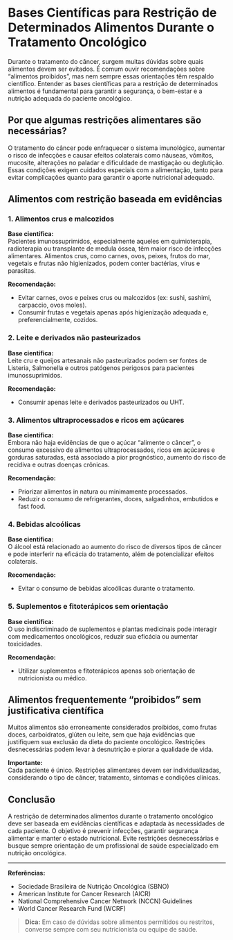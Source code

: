 # Bases Científicas para Restrição de Determinados Alimentos Durante o Tratamento Oncológico

Durante o tratamento do câncer, surgem muitas dúvidas sobre quais alimentos devem ser evitados. É comum ouvir recomendações sobre “alimentos proibidos”, mas nem sempre essas orientações têm respaldo científico. Entender as bases científicas para a restrição de determinados alimentos é fundamental para garantir a segurança, o bem-estar e a nutrição adequada do paciente oncológico.

## Por que algumas restrições alimentares são necessárias?

O tratamento do câncer pode enfraquecer o sistema imunológico, aumentar o risco de infecções e causar efeitos colaterais como náuseas, vômitos, mucosite, alterações no paladar e dificuldade de mastigação ou deglutição. Essas condições exigem cuidados especiais com a alimentação, tanto para evitar complicações quanto para garantir o aporte nutricional adequado.

## Alimentos com restrição baseada em evidências

### 1. Alimentos crus e malcozidos

**Base científica:**  
Pacientes imunossuprimidos, especialmente aqueles em quimioterapia, radioterapia ou transplante de medula óssea, têm maior risco de infecções alimentares. Alimentos crus, como carnes, ovos, peixes, frutos do mar, vegetais e frutas não higienizados, podem conter bactérias, vírus e parasitas.

**Recomendação:**  
- Evitar carnes, ovos e peixes crus ou malcozidos (ex: sushi, sashimi, carpaccio, ovos moles).
- Consumir frutas e vegetais apenas após higienização adequada e, preferencialmente, cozidos.

### 2. Leite e derivados não pasteurizados

**Base científica:**  
Leite cru e queijos artesanais não pasteurizados podem ser fontes de Listeria, Salmonella e outros patógenos perigosos para pacientes imunossuprimidos.

**Recomendação:**  
- Consumir apenas leite e derivados pasteurizados ou UHT.

### 3. Alimentos ultraprocessados e ricos em açúcares

**Base científica:**  
Embora não haja evidências de que o açúcar “alimente o câncer”, o consumo excessivo de alimentos ultraprocessados, ricos em açúcares e gorduras saturadas, está associado a pior prognóstico, aumento do risco de recidiva e outras doenças crônicas.

**Recomendação:**  
- Priorizar alimentos in natura ou minimamente processados.
- Reduzir o consumo de refrigerantes, doces, salgadinhos, embutidos e fast food.

### 4. Bebidas alcoólicas

**Base científica:**  
O álcool está relacionado ao aumento do risco de diversos tipos de câncer e pode interferir na eficácia do tratamento, além de potencializar efeitos colaterais.

**Recomendação:**  
- Evitar o consumo de bebidas alcoólicas durante o tratamento.

### 5. Suplementos e fitoterápicos sem orientação

**Base científica:**  
O uso indiscriminado de suplementos e plantas medicinais pode interagir com medicamentos oncológicos, reduzir sua eficácia ou aumentar toxicidades.

**Recomendação:**  
- Utilizar suplementos e fitoterápicos apenas sob orientação de nutricionista ou médico.

## Alimentos frequentemente “proibidos” sem justificativa científica

Muitos alimentos são erroneamente considerados proibidos, como frutas doces, carboidratos, glúten ou leite, sem que haja evidências que justifiquem sua exclusão da dieta do paciente oncológico. Restrições desnecessárias podem levar à desnutrição e piorar a qualidade de vida.

**Importante:**  
Cada paciente é único. Restrições alimentares devem ser individualizadas, considerando o tipo de câncer, tratamento, sintomas e condições clínicas.

## Conclusão

A restrição de determinados alimentos durante o tratamento oncológico deve ser baseada em evidências científicas e adaptada às necessidades de cada paciente. O objetivo é prevenir infecções, garantir segurança alimentar e manter o estado nutricional. Evite restrições desnecessárias e busque sempre orientação de um profissional de saúde especializado em nutrição oncológica.

---

**Referências:**
- Sociedade Brasileira de Nutrição Oncológica (SBNO)
- American Institute for Cancer Research (AICR)
- National Comprehensive Cancer Network (NCCN) Guidelines
- World Cancer Research Fund (WCRF)

> **Dica:** Em caso de dúvidas sobre alimentos permitidos ou restritos, converse sempre com seu nutricionista ou equipe de saúde.